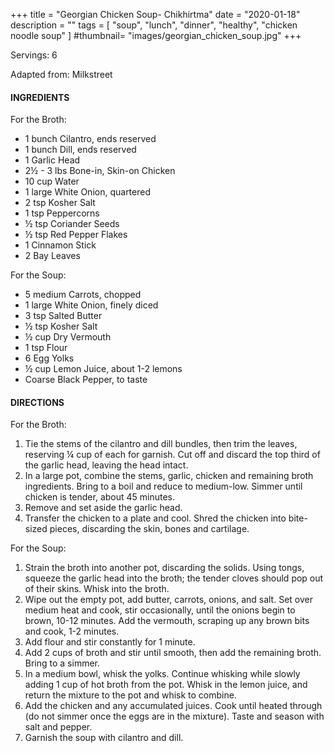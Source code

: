 +++
title = "Georgian Chicken Soup- Chikhirtma"
date = "2020-01-18"
description = ""
tags = [
    "soup",
    "lunch",
    "dinner",
    "healthy",
    "chicken noodle soup"
]
#thumbnail= "images/georgian_chicken_soup.jpg"
+++

Servings: 6 <!--more-->

Adapted from: Milkstreet

#### INGREDIENTS 

For the Broth: 

* 1 bunch Cilantro, ends reserved
* 1 bunch Dill, ends reserved
* 1 Garlic Head 
* 2½ - 3 lbs Bone-in, Skin-on Chicken 
* 10 cup Water 
* 1 large White Onion, quartered 
* 2 tsp Kosher Salt 
* 1 tsp Peppercorns 
* ½ tsp Coriander Seeds 
* ½ tsp Red Pepper Flakes 
* 1 Cinnamon Stick 
* 2 Bay Leaves 

For the Soup: 

* 5 medium Carrots, chopped 
* 1 large White Onion, finely diced 
* 3 tsp Salted Butter 
* ½ tsp Kosher Salt  
* ½ cup Dry Vermouth 
* 1 tsp Flour 
* 6 Egg Yolks 
* ½ cup Lemon Juice, about 1-2 lemons
* Coarse Black Pepper, to taste


#### DIRECTIONS 

For the Broth: 

1. Tie the stems of the cilantro and dill bundles, then trim the leaves, reserving ¼ cup of each for garnish. Cut off and discard the top third of the garlic head, leaving the head intact. 
2. In a large pot, combine the stems, garlic, chicken and remaining broth ingredients. Bring to a boil and reduce to medium-low. Simmer until chicken is tender, about 45 minutes.
3. Remove and set aside the garlic head. 
4. Transfer the chicken to a plate and cool. Shred the chicken into bite-sized pieces, discarding the skin, bones and cartilage. 

For the Soup: 

1. Strain the broth into another pot, discarding the solids. Using tongs, squeeze the garlic head into the broth; the tender cloves should pop out of their skins. Whisk into the broth. 
2. Wipe out the empty pot, add butter, carrots, onions, and salt. Set over medium heat and cook, stir occasionally, until the onions begin to brown, 10-12 minutes. Add the vermouth, scraping up any brown bits and cook, 1-2 minutes. 
3. Add flour and stir constantly for 1 minute. 
4. Add 2 cups of broth and stir until smooth, then add the remaining broth. Bring to a simmer. 
5. In a medium bowl, whisk the yolks. Continue whisking while slowly adding 1 cup of hot broth from the pot. Whisk in the lemon juice, and return the mixture to the pot and whisk to combine. 
6. Add the chicken and any accumulated juices. Cook until heated through (do not simmer once the eggs are in the mixture). Taste and season with salt and pepper.
7. Garnish the soup with cilantro and dill.  
